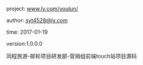 project: www.ly.com/youlun/

author: syt4528@ly.com

time: 2017-01-19

version:1.0.0.0

同程旅游-邮轮项目研发部-营销组前端touch站项目源码